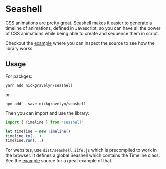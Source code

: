 # Seashell

CSS animations are pretty great. Seashell makes it easier to generate a timeline of animations, defined in Javascript, so you can have all the power of CSS animations while being able to create and sequence them in script.

Checkout the [example](https://nickgravelyn.github.io/seashell) where you can inspect the source to see how the library works.

## Usage

For packges:

```
yarn add nickgravelyn/seashell
```

or
  
```
npm add --save nickgravelyn/seashell
```
  
Then you can import and use the library:

```js
import { Timeline } from 'seashell'

let timeline = new Timeline()
timeline.to(...)
timeline.run(...)
```

For websites, use `dist/seashell.iife.js` which is precompiled to work in the browser. It defines a global Seashell which contains the Timeline class. See the [example](https://nickgravelyn.github.io/seashell) source for a great example of that.
